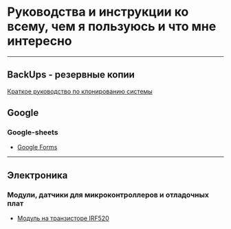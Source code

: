 # Руководства и инструкции ко всему, чем я пользуюсь и что мне интересно
___
## BackUps - резервные копии
[Краткое руководство по клонированию системы](https://thinkmobiles.com/blog/ru/kak-klonirovat-hdd/)
## Google
### Google-sheets
- [Google Forms](google-sheets-md/pages/google-forms/google-forms.md)

___  
## Электроника
### Модули, датчики для микроконтроллеров и отладочных плат
- [Модуль на транзисторе IRF520](electronics-md/debugging-boards-and-modules-md/modules/irf520-module/irf520-module.md)
